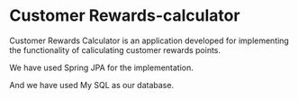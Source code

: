 # Customer Rewards-calculator

Customer Rewards Calculator is an application developed for implementing the functionality of caliculating customer rewards points.

We have used Spring JPA for the implementation.

And we have used My SQL as our database.
